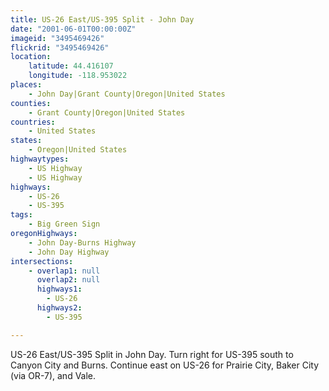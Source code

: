 ```yaml
---
title: US-26 East/US-395 Split - John Day
date: "2001-06-01T00:00:00Z"
imageid: "3495469426"
flickrid: "3495469426"
location:
    latitude: 44.416107
    longitude: -118.953022
places:
    - John Day|Grant County|Oregon|United States
counties:
    - Grant County|Oregon|United States
countries:
    - United States
states:
    - Oregon|United States
highwaytypes:
    - US Highway
    - US Highway
highways:
    - US-26
    - US-395
tags:
    - Big Green Sign
oregonHighways:
    - John Day-Burns Highway
    - John Day Highway
intersections:
    - overlap1: null
      overlap2: null
      highways1:
        - US-26
      highways2:
        - US-395

---
```

US-26 East/US-395 Split in John Day.  Turn right for US-395 south to Canyon City and Burns.  Continue east on US-26 for Prairie City, Baker City (via OR-7), and Vale.